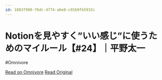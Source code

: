 ```yaml
---
id: 1883f990-76dc-4774-a6e8-c91b9fb5932c
---
```


# Notionを見やすく”いい感じ”に使うためのマイルール【#24】｜平野太一
#Omnivore

[Read on Omnivore](https://omnivore.app/me/notion-24-1900d5bb465)
[Read Original](https://note.com/yriica/n/n667780c57e50)

